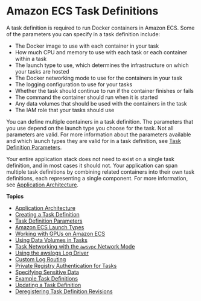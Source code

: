 # Amazon ECS Task Definitions<a name="task_definitions"></a>

A task definition is required to run Docker containers in Amazon ECS\. Some of the parameters you can specify in a task definition include:
+ The Docker image to use with each container in your task
+ How much CPU and memory to use with each task or each container within a task
+ The launch type to use, which determines the infrastructure on which your tasks are hosted
+ The Docker networking mode to use for the containers in your task
+ The logging configuration to use for your tasks
+ Whether the task should continue to run if the container finishes or fails
+ The command the container should run when it is started
+ Any data volumes that should be used with the containers in the task
+ The IAM role that your tasks should use

You can define multiple containers in a task definition\. The parameters that you use depend on the launch type you choose for the task\. Not all parameters are valid\. For more information about the parameters available and which launch types they are valid for in a task definition, see [Task Definition Parameters](task_definition_parameters.md)\.

Your entire application stack does not need to exist on a single task definition, and in most cases it should not\. Your application can span multiple task definitions by combining related containers into their own task definitions, each representing a single component\. For more information, see [Application Architecture](application_architecture.md)\.

**Topics**
+ [Application Architecture](application_architecture.md)
+ [Creating a Task Definition](create-task-definition.md)
+ [Task Definition Parameters](task_definition_parameters.md)
+ [Amazon ECS Launch Types](launch_types.md)
+ [Working with GPUs on Amazon ECS](ecs-gpu.md)
+ [Using Data Volumes in Tasks](using_data_volumes.md)
+ [Task Networking with the `awsvpc` Network Mode](task-networking.md)
+ [Using the awslogs Log Driver](using_awslogs.md)
+ [Custom Log Routing](using_firelens.md)
+ [Private Registry Authentication for Tasks](private-auth.md)
+ [Specifying Sensitive Data](specifying-sensitive-data.md)
+ [Example Task Definitions](example_task_definitions.md)
+ [Updating a Task Definition](update-task-definition.md)
+ [Deregistering Task Definition Revisions](deregister-task-definition.md)